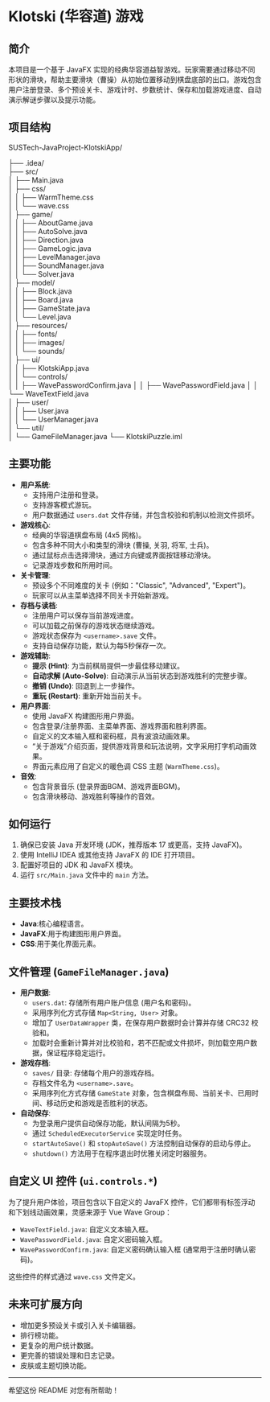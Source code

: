 # Klotski (华容道) 游戏

## 简介

本项目是一个基于 JavaFX 实现的经典华容道益智游戏。玩家需要通过移动不同形状的滑块，帮助主要滑块（曹操）从初始位置移动到棋盘底部的出口。游戏包含用户注册登录、多个预设关卡、游戏计时、步数统计、保存和加载游戏进度、自动演示解谜步骤以及提示功能。

## 项目结构

SUSTech-JavaProject-KlotskiApp/

├── .idea/                     
├── src/                       
│  ├── Main.java             
│  ├── css/                   
│  │  ├── WarmTheme.css      
│  │  └── wave.css         
│  ├── game/                  
│  │  ├── AboutGame.java     
│  │  ├── AutoSolve.java      
│  │  ├── Direction.java     
│  │  ├── GameLogic.java     
│  │  ├── LevelManager.java  
│  │  ├── SoundManager.java  
│  │  └── Solver.java        
│  ├── model/                 
│  │  ├── Block.java         
│  │  ├── Board.java         
│  │  ├── GameState.java     
│  │  └── Level.java         
│  ├── resources/             
│  │  ├── fonts/            
│  │  ├── images/            
│  │  └── sounds/     
│  ├── ui/                   
│  │  ├── KlotskiApp.java    
│  │  └── controls/          
│  │      ├── WavePasswordConfirm.java 
│  │      ├── WavePasswordField.java 
│  │      └── WaveTextField.java     
│  ├── user/                  
│  │  ├── User.java          
│  │  └── UserManager.java   
│  └── util/                  
│      └── GameFileManager.java 
└── KlotskiPuzzle.iml            

## 主要功能

* **用户系统**:
    * 支持用户注册和登录。
    * 支持游客模式游玩。
    * 用户数据通过 `users.dat` 文件存储，并包含校验和机制以检测文件损坏。
* **游戏核心**:
    * 经典的华容道棋盘布局 (4x5 网格)。
    * 包含多种不同大小和类型的滑块 (曹操, 关羽, 将军, 士兵)。
    * 通过鼠标点击选择滑块，通过方向键或界面按钮移动滑块。
    * 记录游戏步数和所用时间。
* **关卡管理**:
    * 预设多个不同难度的关卡 (例如："Classic", "Advanced", "Expert")。
    * 玩家可以从主菜单选择不同关卡开始新游戏。
* **存档与读档**:
    * 注册用户可以保存当前游戏进度。
    * 可以加载之前保存的游戏状态继续游戏。
    * 游戏状态保存为 `<username>.save` 文件。
    * 支持自动保存功能，默认为每5秒保存一次。
* **游戏辅助**:
    * **提示 (Hint)**: 为当前棋局提供一步最佳移动建议。
    * **自动求解 (Auto-Solve)**: 自动演示从当前状态到游戏胜利的完整步骤。
    * **撤销 (Undo)**: 回退到上一步操作。
    * **重玩 (Restart)**: 重新开始当前关卡。
* **用户界面**:
    * 使用 JavaFX 构建图形用户界面。
    * 包含登录/注册界面、主菜单界面、游戏界面和胜利界面。
    * 自定义的文本输入框和密码框，具有波浪动画效果。
    * “关于游戏”介绍页面，提供游戏背景和玩法说明，文字采用打字机动画效果。
    * 界面元素应用了自定义的暖色调 CSS 主题 (`WarmTheme.css`)。
* **音效**:
    * 包含背景音乐 (登录界面BGM、游戏界面BGM)。
    * 包含滑块移动、游戏胜利等操作的音效。

## 如何运行

1.  确保已安装 Java 开发环境 (JDK，推荐版本 17 或更高，支持 JavaFX)。
2.  使用 IntelliJ IDEA 或其他支持 JavaFX 的 IDE 打开项目。
3.  配置好项目的 JDK 和 JavaFX 模块。
4.  运行 `src/Main.java` 文件中的 `main` 方法。

## 主要技术栈

* **Java**:核心编程语言。
* **JavaFX**:用于构建图形用户界面。
* **CSS**:用于美化界面元素。

## 文件管理 (`GameFileManager.java`)

* **用户数据**:
    * `users.dat`: 存储所有用户账户信息 (用户名和密码)。
    * 采用序列化方式存储 `Map<String, User>` 对象。
    * 增加了 `UserDataWrapper` 类，在保存用户数据时会计算并存储 CRC32 校验和。
    * 加载时会重新计算并对比校验和，若不匹配或文件损坏，则加载空用户数据，保证程序稳定运行。
* **游戏存档**:
    * `saves/` 目录: 存储每个用户的游戏存档。
    * 存档文件名为 `<username>.save`。
    * 采用序列化方式存储 `GameState` 对象，包含棋盘布局、当前关卡、已用时间、移动历史和游戏是否胜利的状态。
* **自动保存**:
    * 为登录用户提供自动保存功能，默认间隔为5秒。
    * 通过 `ScheduledExecutorService` 实现定时任务。
    * `startAutoSave()` 和 `stopAutoSave()` 方法控制自动保存的启动与停止。
    * `shutdown()` 方法用于在程序退出时优雅关闭定时器服务。

## 自定义 UI 控件 (`ui.controls.*`)

为了提升用户体验，项目包含以下自定义的 JavaFX 控件，它们都带有标签浮动和下划线动画效果，灵感来源于 Vue Wave Group：

* `WaveTextField.java`: 自定义文本输入框。
* `WavePasswordField.java`: 自定义密码输入框。
* `WavePasswordConfirm.java`: 自定义密码确认输入框 (通常用于注册时确认密码)。

这些控件的样式通过 `wave.css` 文件定义。

## 未来可扩展方向

* 增加更多预设关卡或引入关卡编辑器。
* 排行榜功能。
* 更复杂的用户统计数据。
* 更完善的错误处理和日志记录。
* 皮肤或主题切换功能。

---

希望这份 README 对您有所帮助！
